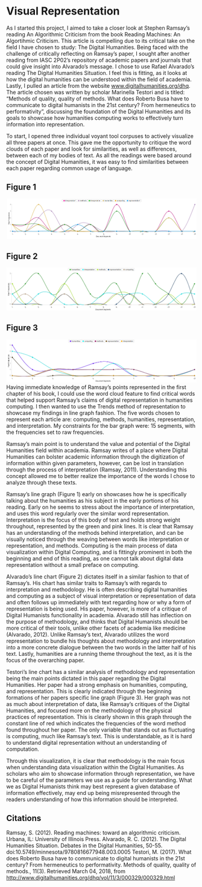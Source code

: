 # Visual Representation
As I started this project, I aimed to take a closer look at Stephen Ramsay’s reading An Algorithmic Criticism from the book Reading Machines: An Algortihmic Criticism. This article is compelling due to its critical take on the field I have chosen to study: The Digital Humanities. Being faced with the challenge of critically reflecting on Ramsay’s paper, I sought after another reading from IASC 2P02’s repository of academic papers and journals that could give insight into Alvarado’s message. I chose to use Rafael Alvarado’s reading The Digital Humanities Situation. I feel this is fitting, as it looks at how the digital humanities can be understood within the field of academia. Lastly, I pulled an article from the website www.digitalhumanities.org/dhq. The article chosen was written by scholar Marinella Testori and is titled: “Methods of quality, quality of methods. What does Roberto Busa have to communicate to digital humanists in the 21st century? From hermeneutics to performativity”, discussing the foundation of the Digital Humanities and its goals to showcase how humanities computing works to effectively turn information into representation.

To start, I opened three individual voyant tool corpuses to actively visualize all three papers at once. This gave me the opportunity to critique the word clouds of each paper and look for similarities, as well as differences, between each of my bodies of text. As all the readings were based around the concept of Digital Humanities, it was easy to find similarities between each paper regarding common usage of language.
## Figure 1
![](Images/Ramsay.png)
## Figure 2
![](Images/Alvarado.png)
## Figure 3
![](Images/DHQ.png)
Having immediate knowledge of Ramsay’s points represented in the first chapter of his book, I could use the word cloud feature to find critical words that helped support Ramsay’s claims of digital representation in humanities computing. I then wanted to use the Trends method of representation to showcase my findings in line graph fashion. The five words chosen to represent each article are: computing, methods, humanities, representation, and interpretation. My constraints for the bar graph were: 15 segments, with the frequencies set to raw frequencies. 

Ramsay’s main point is to understand the value and potential of the Digital Humanities field within academia. Ramsay writes of a place where Digital Humanities can bolster academic information through the digitization of information within given parameters, however, can be lost in translation through the process of interpretation (Ramsay, 2011). Understanding this concept allowed me to better realize the importance of the words I chose to analyze through these texts. 

Ramsay’s line graph (Figure 1) early on showcases how he is specifically talking about the humanities as his subject in the early portions of his reading. Early on he seems to stress about the importance of interpretation, and uses this word regularly over the similar word representation. Interpretation is the focus of this body of text and holds strong weight throughout, represented by the green and pink lines. It is clear that Ramsay has an understanding of the methods behind interpretation, and can be visually noticed through the weaving between words like interpretation or representation, and methods. Computing is the main process of data visualization within Digital Computing, and is fittingly prominent in both the beginning and end of this reading, as one cannot talk about digital data representation without a small preface on computing.

Alvarado’s line chart (Figure 2) dictates itself in a similar fashion to that of Ramsay’s. His chart has similar traits to Ramsay’s with regards to interpretation and methodology. He is often describing digital humanities and computing as a subject of visual interpretation or representation of data and often follows up immediately with text regarding how or why a form of representation is being used. His paper, however, is more of a critique of Digital Humanists functionality in academia. Alvarado still has inflection on the purpose of methodology, and thinks that Digital Humanists should be more critical of their tools, unlike other facets of academia like medicine (Alvarado, 2012). Unlike Ramsay’s text, Alvarado utilizes the word representation to bundle his thoughts about methodology and interpretation into a more concrete dialogue between the two words in the latter half of his text. Lastly, humanities are a running theme throughout the text, as it is the focus of the overarching paper.

Testori’s line chart has a similar analysis of methodology and representation being the main points dictated in this paper regarding the Digital Humanities. Her paper had a strong emphasis on humanities, computing, and representation. This is clearly indicated through the beginning formations of her papers specific line graph (Figure 3). Her graph was not as much about interpretation of data, like Ramsay’s critiques of the Digital Humanities, and focused more on the methodology of the physical practices of representation. This is clearly shown in this graph through the constant line of red which indicates the frequencies of the word method found throughout her paper. The only variable that stands out as fluctuating is computing, much like Ramsay’s text. This is understandable, as it is hard to understand digital representation without an understanding of computation.

Through this visualization, it is clear that methodology is the main focus when understanding data visualization within the Digital Humanities. As scholars who aim to showcase information through representation, we have to be careful of the parameters we use as a guide for understanding. What we as Digital Humanists think may best represent a given database of information effectively, may end up being misrepresented through the readers understanding of how this information should be interpreted.  
## Citations
Ramsay, S. (2012). Reading machines: toward an algorithmic criticism. Urbana, IL: University of Illinois Press.
Alvarado, R. C. (2012). The Digital Humanities Situation. Debates in the Digital Humanities, 50-55. doi:10.5749/minnesota/9780816677948.003.0005
Testori, M. (2017). What does Roberto Busa have to communicate to digital humanists in the 21st century? From hermeneutics to performativity. Methods of quality, quality of methods., 11(3). Retrieved March 04, 2018, from http://www.digitalhumanities.org/dhq/vol/11/3/000329/000329.html
